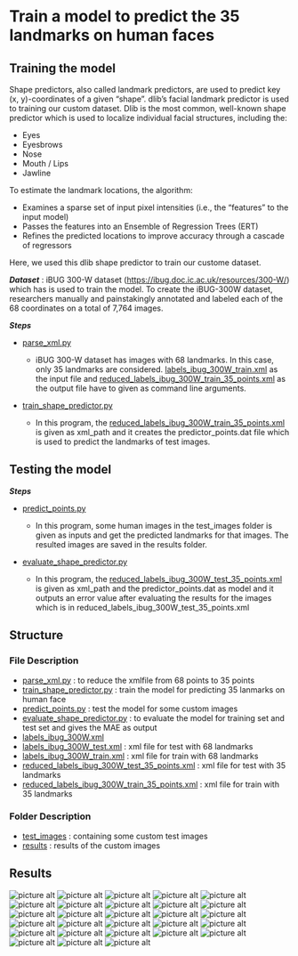 
Train a model to predict the 35 landmarks on human faces<a name="TOP"></a>
===================

## Training the model ##

  Shape predictors, also called landmark predictors, are used to predict key (x, y)-coordinates of a given “shape”. dlib’s facial landmark predictor is used to training our custom dataset. Dlib is the most common, well-known shape predictor which is used to localize individual facial structures, including the:

  * Eyes
  * Eyesbrows
  * Nose
  * Mouth / Lips
  * Jawline

  To estimate the landmark locations, the algorithm:

  * Examines a sparse set of input pixel intensities (i.e., the “features” to the input model)
  * Passes the features into an Ensemble of Regression Trees (ERT)
  * Refines the predicted locations to improve accuracy through a cascade of regressors
  
  Here, we used this dlib shape predictor to train our custome dataset.
  
  
___Dataset___
  : iBUG 300-W dataset (https://ibug.doc.ic.ac.uk/resources/300-W/) which has is used to train the model. To create the iBUG-300W dataset, researchers manually and painstakingly annotated and labeled each of the 68 coordinates on a total of 7,764 images.
 
___Steps___

  * [parse_xml.py](https://github.com/PrasadM96/Doppelganger-Cartoon-CO425/blob/main/custom-dlib-lanmarks-predictor-human-faces/parse_xml.py)
    * iBUG 300-W dataset has images with 68 landmarks. In this case, only 35 landmarks are considered. [labels_ibug_300W_train.xml](https://github.com/PrasadM96/Doppelganger-Cartoon-CO425/blob/main/custom-dlib-lanmarks-predictor-human-faces/labels_ibug_300W_train.xml) as the input file and [reduced_labels_ibug_300W_train_35_points.xml](https://github.com/PrasadM96/Doppelganger-Cartoon-CO425/blob/main/custom-dlib-lanmarks-predictor-human-faces/reduced_labels_ibug_300W_train_35_points.xml) as the output file have to given as command line arguments.
    
  * [train_shape_predictor.py](https://github.com/PrasadM96/Doppelganger-Cartoon-CO425/blob/main/custom-dlib-lanmarks-predictor-human-faces/train_shape_predictor.py)
    * In this program, the [reduced_labels_ibug_300W_train_35_points.xml](https://github.com/PrasadM96/Doppelganger-Cartoon-CO425/blob/main/custom-dlib-lanmarks-predictor-human-faces/reduced_labels_ibug_300W_train_35_points.xml) is given as xml_path and it creates the predictor_points.dat file which is used to predict the landmarks of test images.
   
   ## Testing the model ##
   
   
___Steps___

  * [predict_points.py](https://github.com/PrasadM96/Doppelganger-Cartoon-CO425/blob/main/custom-dlib-lanmarks-predictor-human-faces/predict_points.py)
    * In this program, some human images in the test_images folder is given as inputs and get the predicted landmarks for that images. The resulted images are saved in the results folder.
    
  * [evaluate_shape_predictor.py](https://github.com/PrasadM96/Doppelganger-Cartoon-CO425/blob/main/custom-dlib-lanmarks-predictor-human-faces/evaluate_shape_predictor.py)
    * In this program, the [reduced_labels_ibug_300W_test_35_points.xml](https://github.com/PrasadM96/Doppelganger-Cartoon-CO425/blob/main/custom-dlib-lanmarks-predictor-human-faces/reduced_labels_ibug_300W_test_35_points.xml) is given as xml_path and the predictor_points.dat as model and it outputs an error value after evaluating the results for the images which is in reduced_labels_ibug_300W_test_35_points.xml
    
 ## Structure ##

### File Description ###

  * [parse_xml.py](https://github.com/PrasadM96/Doppelganger-Cartoon-CO425/blob/main/custom-dlib-lanmarks-predictor-human-faces/parse_xml.py) : to reduce the xmlfile from 68 points to 35 points
  * [train_shape_predictor.py](https://github.com/PrasadM96/Doppelganger-Cartoon-CO425/blob/main/custom-dlib-lanmarks-predictor-human-faces/train_shape_predictor.py) : train the model for predicting 35 lanmarks on human face
  * [predict_points.py](https://github.com/PrasadM96/Doppelganger-Cartoon-CO425/blob/main/custom-dlib-lanmarks-predictor-human-faces/predict_points.py) : test the model for some custom images
  * [evaluate_shape_predictor.py](https://github.com/PrasadM96/Doppelganger-Cartoon-CO425/blob/main/custom-dlib-lanmarks-predictor-human-faces/evaluate_shape_predictor.py) :  to evaluate the model for training set and test set and gives the MAE as output
  * [labels_ibug_300W.xml](https://github.com/PrasadM96/Doppelganger-Cartoon-CO425/blob/main/custom-dlib-lanmarks-predictor-human-faces/labels_ibug_300W.xml)
  * [labels_ibug_300W_test.xml](https://github.com/PrasadM96/Doppelganger-Cartoon-CO425/blob/main/custom-dlib-lanmarks-predictor-human-faces/labels_ibug_300W_test.xml) : xml file for test with 68 landmarks
  * [labels_ibug_300W_train.xml](https://github.com/PrasadM96/Doppelganger-Cartoon-CO425/blob/main/custom-dlib-lanmarks-predictor-human-faces/labels_ibug_300W_train.xml) : xml file for train with 68 landmarks
  * [reduced_labels_ibug_300W_test_35_points.xml](https://github.com/PrasadM96/Doppelganger-Cartoon-CO425/blob/main/custom-dlib-lanmarks-predictor-human-faces/reduced_labels_ibug_300W_test_35_points.xml) : xml file for test with 35 landmarks
  * [reduced_labels_ibug_300W_train_35_points.xml](https://github.com/PrasadM96/Doppelganger-Cartoon-CO425/blob/main/custom-dlib-lanmarks-predictor-human-faces/reduced_labels_ibug_300W_train_35_points.xml) : xml file for train with 35 landmarks
  

### Folder Description ###

  * [test_images](https://github.com/PrasadM96/Doppelganger-Cartoon-CO425/tree/main/custom-dlib-lanmarks-predictor-human-faces/test_images) : containing some custom test images
  * [results](https://github.com/PrasadM96/Doppelganger-Cartoon-CO425/tree/main/custom-dlib-lanmarks-predictor-human-faces/results) : results of the custom images
  
  
  ## Results ##
 ![picture alt](https://github.com/PrasadM96/Doppelganger-Cartoon-CO425/blob/main/custom-dlib-lanmarks-predictor-human-faces/results/Alfredo_Linguini_Real.png "Title is optional")
 ![picture alt](https://github.com/PrasadM96/Doppelganger-Cartoon-CO425/blob/main/custom-dlib-lanmarks-predictor-human-faces/results/Alice_real1.png "Title is optional")
 ![picture alt](https://github.com/PrasadM96/Doppelganger-Cartoon-CO425/blob/main/custom-dlib-lanmarks-predictor-human-faces/results/Dora_real.png "Title is optional")
 ![picture alt](https://github.com/PrasadM96/Doppelganger-Cartoon-CO425/blob/main/custom-dlib-lanmarks-predictor-human-faces/results/Flynn_rider_real2.png "Title is optional")
 ![picture alt](https://github.com/PrasadM96/Doppelganger-Cartoon-CO425/blob/main/custom-dlib-lanmarks-predictor-human-faces/results/Flynn_rider_real3.png "Title is optional")
 ![picture alt](https://github.com/PrasadM96/Doppelganger-Cartoon-CO425/blob/main/custom-dlib-lanmarks-predictor-human-faces/results/Hiro_real2.png "Title is optional")
 ![picture alt](https://github.com/PrasadM96/Doppelganger-Cartoon-CO425/blob/main/custom-dlib-lanmarks-predictor-human-faces/results/Homer_simpson_real1.png "Title is optional")
 ![picture alt](https://github.com/PrasadM96/Doppelganger-Cartoon-CO425/blob/main/custom-dlib-lanmarks-predictor-human-faces/results/Homer_simpson_real3.png "Title is optional")
 ![picture alt](https://github.com/PrasadM96/Doppelganger-Cartoon-CO425/blob/main/custom-dlib-lanmarks-predictor-human-faces/results/Mr_potato_head_real1.png "Title is optiona")
 ![picture alt](https://github.com/PrasadM96/Doppelganger-Cartoon-CO425/blob/main/custom-dlib-lanmarks-predictor-human-faces/results/Nanny_pelakai_real1.png "Title is optional")
 ![picture alt](https://github.com/PrasadM96/Doppelganger-Cartoon-CO425/blob/main/custom-dlib-lanmarks-predictor-human-faces/results/Prince_hans_real.png "Title is optional")
 ![picture alt](https://github.com/PrasadM96/Doppelganger-Cartoon-CO425/blob/main/custom-dlib-lanmarks-predictor-human-faces/results/Roxanne_real1.png "Title is optional")
 ![picture alt](https://github.com/PrasadM96/Doppelganger-Cartoon-CO425/blob/main/custom-dlib-lanmarks-predictor-human-faces/results/Sid_real1.png "Title is optional")
 ![picture alt](https://github.com/PrasadM96/Doppelganger-Cartoon-CO425/blob/main/custom-dlib-lanmarks-predictor-human-faces/results/baby_and_father.png "Title is optional")
 ![picture alt](https://github.com/PrasadM96/Doppelganger-Cartoon-CO425/blob/main/custom-dlib-lanmarks-predictor-human-faces/results/baby_and_father2.png "Title is optional")
 ![picture alt](https://github.com/PrasadM96/Doppelganger-Cartoon-CO425/blob/main/custom-dlib-lanmarks-predictor-human-faces/results/black_widow_real1.png "Title is optional")
 ![picture alt](https://github.com/PrasadM96/Doppelganger-Cartoon-CO425/blob/main/custom-dlib-lanmarks-predictor-human-faces/results/edna_real3.png "Title is optiona")
 ![picture alt](https://github.com/PrasadM96/Doppelganger-Cartoon-CO425/blob/main/custom-dlib-lanmarks-predictor-human-faces/results/elsa_real4.png "Title is optional")
 ![picture alt](https://github.com/PrasadM96/Doppelganger-Cartoon-CO425/blob/main/custom-dlib-lanmarks-predictor-human-faces/results/fawn_real1_1.png "Title is optional")
 ![picture alt](https://github.com/PrasadM96/Doppelganger-Cartoon-CO425/blob/main/custom-dlib-lanmarks-predictor-human-faces/results/gothel.png "Title is optional")
 ![picture alt](https://github.com/PrasadM96/Doppelganger-Cartoon-CO425/blob/main/custom-dlib-lanmarks-predictor-human-faces/results/jack_forest_real5.png "Title is optional")
 ![picture alt](https://github.com/PrasadM96/Doppelganger-Cartoon-CO425/blob/main/custom-dlib-lanmarks-predictor-human-faces/results/jesmine_Real.png "Title is optional")
 ![picture alt](https://github.com/PrasadM96/Doppelganger-Cartoon-CO425/blob/main/custom-dlib-lanmarks-predictor-human-faces/results/merida_real.png "Title is optional")
 ![picture alt](https://github.com/PrasadM96/Doppelganger-Cartoon-CO425/blob/main/custom-dlib-lanmarks-predictor-human-faces/results/percy_real.png "Title is optional")
 ![picture alt](https://github.com/PrasadM96/Doppelganger-Cartoon-CO425/blob/main/custom-dlib-lanmarks-predictor-human-faces/results/pocahontas_real1.png "Title is optional")
 ![picture alt](https://github.com/PrasadM96/Doppelganger-Cartoon-CO425/blob/main/custom-dlib-lanmarks-predictor-human-faces/results/princess_ariel_real.png "Title is optional")
 ![picture alt](https://github.com/PrasadM96/Doppelganger-Cartoon-CO425/blob/main/custom-dlib-lanmarks-predictor-human-faces/results/russel.png "Title is optional")
 ![picture alt](https://github.com/PrasadM96/Doppelganger-Cartoon-CO425/blob/main/custom-dlib-lanmarks-predictor-human-faces/results/snow_white_real.png "Title is optional")






  


